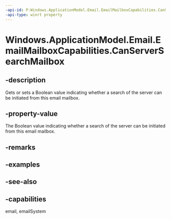 ```yaml
---
-api-id: P:Windows.ApplicationModel.Email.EmailMailboxCapabilities.CanServerSearchMailbox
-api-type: winrt property
---
```


<!-- Property syntax
public bool CanServerSearchMailbox { get;  set; }
-->

# Windows.ApplicationModel.Email.EmailMailboxCapabilities.CanServerSearchMailbox

## -description
Gets or sets a Boolean value indicating whether a search of the server can be initiated from this email mailbox.

## -property-value
The Boolean value indicating whether a search of the server can be initiated from this email mailbox.

## -remarks

## -examples

## -see-also

## -capabilities
email, emailSystem
